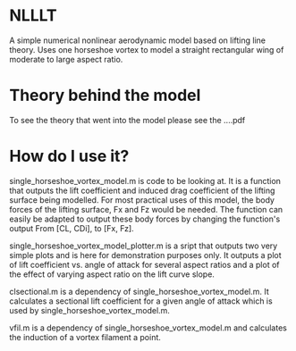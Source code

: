 # NLLLT
A simple numerical nonlinear aerodynamic model based on lifting line theory. Uses one horseshoe vortex to model a straight rectangular wing of moderate to large aspect ratio.

# Theory behind the model
To see the theory that went into the model please see the ....pdf

# How do I use it?

single_horseshoe_vortex_model.m is code to be looking at. It is a function that outputs the lift coefficient and induced drag coefficient of the lifting surface being modelled. For most practical uses of this model, the body forces of the lifting surface, Fx and Fz would be needed. The function can easily be adapted to output these body forces by changing the function's output From [CL, CDi], to [Fx, Fz]. 

single_horseshoe_vortex_model_plotter.m is a sript that outputs two very simple plots and is here for demonstration purposes only. It outputs a plot of lift coefficient vs. angle of attack for several aspect ratios and a plot of the effect of varying aspect ratio on the lift curve slope.

clsectional.m is a dependency of single_horseshoe_vortex_model.m. It calculates a sectional lift coefficient for a given angle of attack which is used by single_horseshoe_vortex_model.m.

vfil.m is a dependency of single_horseshoe_vortex_model.m and calculates the induction of a vortex filament a point. 
